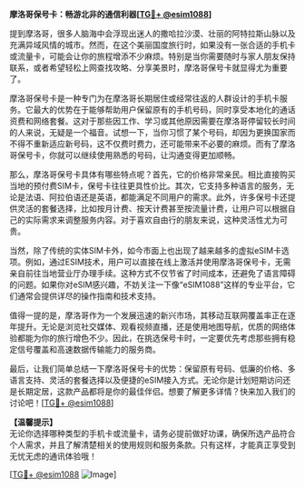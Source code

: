 **摩洛哥保号卡：畅游北非的通信利器[[TG💪+ @esim1088](https://t.me/s/esim1088)]**

提到摩洛哥，很多人脑海中会浮现出迷人的撒哈拉沙漠、壮丽的阿特拉斯山脉以及充满异域风情的城市。然而，在这个美丽国度旅行时，如果没有一张合适的手机卡或流量卡，可能会让你的旅程增添不少麻烦。特别是当你需要随时与家人朋友保持联系，或者希望轻松上网查找攻略、分享美景时，摩洛哥保号卡就显得尤为重要了。

摩洛哥保号卡是一种专门为在摩洛哥长期居住或经常往返的人群设计的手机卡服务。它最大的优势在于能够帮助用户保留原有的手机号码，同时享受本地化的通话资费和网络套餐。这对于那些因工作、学习或其他原因需要在摩洛哥停留较长时间的人来说，无疑是一个福音。试想一下，当你习惯了某个号码，却因为更换国家而不得不重新适应新号码，这不仅费时费力，还可能带来不必要的麻烦。而有了摩洛哥保号卡，你就可以继续使用熟悉的号码，让沟通变得更加顺畅。

那么，摩洛哥保号卡具体有哪些特点呢？首先，它的价格非常亲民。相比直接购买当地的预付费SIM卡，保号卡往往更具性价比。其次，它支持多种语言的服务，无论是法语、阿拉伯语还是英语，都能满足不同用户的需求。此外，许多保号卡还提供灵活的套餐选择，比如按月计费、按天计费甚至按流量计费，让用户可以根据自己的实际需求来调整服务内容。对于喜欢自由行的朋友来说，这种灵活性尤为可贵。

当然，除了传统的实体SIM卡外，如今市面上也出现了越来越多的虚拟eSIM卡选项。例如，通过ESIM技术，用户可以直接在线上激活并使用摩洛哥保号卡，无需亲自前往当地营业厅办理手续。这种方式不仅节省了时间成本，还避免了语言障碍的问题。如果你对eSIM感兴趣，不妨关注一下像“eSIM1088”这样的专业平台，它们通常会提供详尽的操作指南和技术支持。

值得一提的是，摩洛哥作为一个发展迅速的新兴市场，其移动互联网覆盖率正在逐年提升。无论是浏览社交媒体、观看视频直播，还是使用地图导航，优质的网络体验都能为你的旅行增色不少。因此，在挑选保号卡时，一定要优先考虑那些拥有稳定信号覆盖和高速数据传输能力的服务商。

最后，让我们简单总结一下摩洛哥保号卡的优势：保留原有号码、低廉的价格、多语言支持、灵活的套餐选择以及便捷的eSIM接入方式。无论你是计划短期访问还是长期定居，这款产品都将是你的最佳伴侣。想要了解更多详情？快来加入我们的讨论吧！[[TG💪+ @esim1088](https://t.me/s/esim1088)]

**【温馨提示】**  
无论你选择哪种类型的手机卡或流量卡，请务必提前做好功课，确保所选产品符合个人需求，并且了解清楚相关的使用规则和服务条款。只有这样，才能真正享受到无忧无虑的通讯体验哦！  

[[TG💪+ @esim1088](https://t.me/s/esim1088) ![Image](https://i.postimg.cc/4NQfJmqS/Snipaste-2025-05-13-00-14-12.png)]